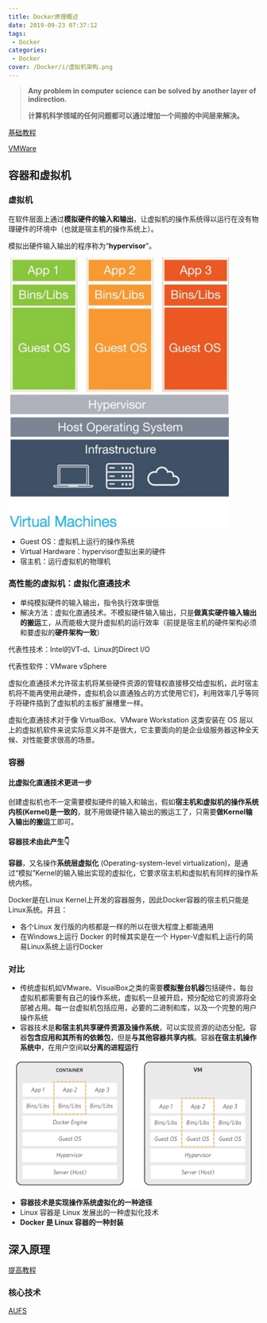 ```yaml
---
title: Docker原理概述
date: 2019-09-23 07:37:12
tags: 
 - Docker
categories: 
 - Docker
cover: /Docker/i/虚拟机架构.png
---
```


>**Any problem in computer science can be solved by another layer of indirection.**
>
>**计算机科学领域的任何问题都可以通过增加一个间接的中间层来解决。**

[基础教程](https://zhuanlan.zhihu.com/p/22403015)

[VMWare](https://wenku.baidu.com/view/ef529b470408763231126edb6f1aff00bfd5703e.html)

## 容器和虚拟机

### 虚拟机

在软件层面上通过**模拟硬件的输入和输出**，让虚拟机的操作系统得以运行在没有物理硬件的环境中（也就是宿主机的操作系统上）。

模拟出硬件输入输出的程序称为“**hypervisor**”。

![虚拟机](i/虚拟机架构.png)

* Guest OS：虚拟机上运行的操作系统
* Virtual Hardware：hypervisor虚拟出来的硬件
* 宿主机：运行虚拟机的物理机

### 高性能的虚拟机：虚拟化直通技术

* 单纯模拟硬件的输入输出，指令执行效率很低
* 解决方法：虚拟化直通技术。不模拟硬件输入输出，只是**做真实硬件输入输出的搬运**工，从而能极大提升虚拟机的运行效率（前提是宿主机的硬件架构必须和要虚拟的**硬件架构一致**）

代表性技术：Intel的VT-d、Linux的Direct I/O

代表性软件：VMware vSphere

虚拟化直通技术允许宿主机将某些硬件资源的管辖权直接移交给虚拟机，此时宿主机将不能再使用此硬件，虚拟机会以直通独占的方式使用它们，利用效率几乎等同于将硬件插到了虚拟机的主板扩展槽里一样。

虚拟化直通技术对于像 VirtualBox、VMware Workstation 这类安装在 OS 层以上的虚拟机软件来说实际意义并不是很大，它主要面向的是企业级服务器这种全天候、对性能要求很高的场景。

### 容器

#### 比虚拟化直通技术更进一步

创建虚拟机也不一定需要模拟硬件的输入和输出，假如**宿主机和虚拟机的操作系统内核(Kernel)是一致的**，就不用做硬件输入输出的搬运工了，只需要**做Kernel输入输出的搬运**工即可。

#### 容器技术由此产生👇

**容器**，又名操作**系统层虚拟化** (Operating-system-level virtualization)，是通过“模拟”Kernel的输入输出实现的虚拟化，它要求宿主机和虚拟机有同样的操作系统内核。

Docker是在Linux Kernel上开发的容器服务，因此Docker容器的宿主机只能是Linux系统。并且：

* 各个Linux 发行版的内核都是一样的所以在很大程度上都能通用
* 在Windows上运行 Docker 的时候其实是在一个 Hyper-V虚拟机上运行的简易Linux系统上运行Docker

### 对比

* 传统虚拟机如VMware、VisualBox之类的需要**模拟整台机器**包括硬件，每台虚拟机都需要有自己的操作系统，虚拟机一旦被开启，预分配给它的资源将全部被占用。每一台虚拟机包括应用，必要的二进制和库，以及一个完整的用户操作系统
* 容器技术是**和宿主机共享硬件资源及操作系统**，可以实现资源的动态分配。容器**包含应用和其所有的依赖包**，但是**与其他容器共享内核**。容器**在宿主机操作系统中**，在用户空间**以分离的进程运行**

![对比图](i/容器和虚拟机对比图.png)

* **容器技术是实现操作系统虚拟化的一种途径**
* Linux 容器是 Linux 发展出的一种虚拟化技术
* **Docker 是 Linux 容器的一种封装**

## 深入原理

[提高教程](https://zhuanlan.zhihu.com/p/22382728)

### 核心技术

[AUFS](AUFS.md)
